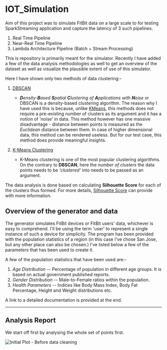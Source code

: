# IOT_Simulation

Aim of this project was to simulate FitBit data on a large scale to for testing SparkStreaming
application and capture the latency of 3 such pipelines.

1. Real Time Pipeline
2. Near-Real Time Pipeline
3. Lambda Architecture Pipeline (Batch + Stream Processing)

This is repository is primarily meant for the simulator. Recently I have added a few of the 
data analysis methodologies as well to get an overview of the dataset as well as visualize
the plausible extent of use of this simulator.

Here I have shown only two methods of data clustering:-
1. [DBSCAN](https://en.wikipedia.org/wiki/DBSCAN)
    * ***D**ensity-**B**ased **S**patial **C**lustering of **A**pplications with **N**oise* or DBSCAN is a density-based
    clustering algorithm. The reason why I have used this is because, unlike 
    [KMeans](https://en.wikipedia.org/wiki/K-means_clustering), this methods does not require a
    pre-existing number of clusters as its argument and it has a notion of *'noise'* in data.
    This method however has one massive disadvantage - distance between points is measured as the 
    *Euclidean* distance between them. In case of higher dimensional data, this method can be 
    rendered useless. But for our test case, this method does provide meaningful insights.

2. [K-Means Clustering](https://en.wikipedia.org/wiki/K-means_clustering)
    * K-Means clustering is one of the most popular clustering algorithms. On the contrary to 
    **DBSCAN**, here the *number of clusters* the data points needs to be *'clustered'* into
    needs to be passed as an argument.

The data analysis is done based on calculating **Silhouette Score** for each of the clusters
thus formed. For more details,
[Silhouette Score](http://scikit-learn.org/stable/modules/generated/sklearn.metrics.silhouette_score.html#sklearn.metrics.silhouette_score)
can provide with more information.


## Overview of the generator and data

The generator simulates FitBit devices or FitBit users' data, whichever is easy to comprehend.
I'll be using the term 'user' to represent a single instance of such a device for simplicity.
The program has been provided with the population statistics of a region (in this case I've chose San
Jose, but any other place can also be chosen.) I've listed below a few of the parameters that
has been used to create it.

A few of the population statistics that have been used are:-
1. *Age Distribution* -- Percentage of population in different age groups. It is based on actual
government published reports.
2. *Gender Distribution* -- Male-to-Female ratios within the population.
3. *Health Parameters* -- Indices like Body Mass Index, Body Fat Percentage, Height and Weight
distributions etc.


A link to a detailed documentation is provided at the end.

-------------------


## Analysis Report

We start off first by analysing the whole set of points first.

![Initial Plot - Before data cleaning](https://github.com/sarkaraj/IOT_Simlutaion/blob/master/output/images/1_user_history_2017-04-27%2021:18:01_allpoints%20copy.png)

